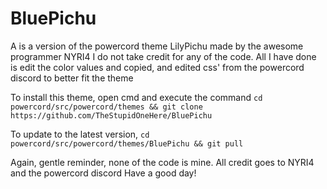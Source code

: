 # BluePichu
A is a version of the powercord theme LilyPichu made by the awesome programmer NYRI4
I do not take credit for any of the code. All I have done is edit the color values and copied, and edited css' from the powercord discord to better fit the theme

To install this theme, open cmd and execute the command `cd powercord/src/powercord/themes && git clone https://github.com/TheStupidOneHere/BluePichu`

To update to the latest version, `cd powercord/src/powercord/themes/BluePichu && git pull`

Again, gentle reminder, none of the code is mine. All credit goes to NYRI4 and the powercord discord
Have a good day!
